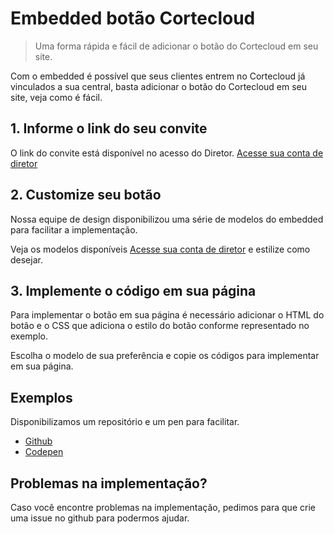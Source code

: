 # Embedded botão Cortecloud
> Uma forma rápida e fácil de adicionar o botão do Cortecloud em seu site.

Com o embedded é possível que seus clientes entrem no Cortecloud já vinculados a sua central, basta adicionar o botão do Cortecloud em seu site, veja como é fácil.

## 1. Informe o link do seu convite

O link do convite está disponível no acesso do Diretor. [Acesse sua conta de diretor](https://diretor.cortecloud.com.br/)

## 2. Customize seu botão

Nossa equipe de design disponibilizou uma série de modelos do embedded para facilitar a implementação.

Veja os modelos disponíveis [Acesse sua conta de diretor](https://cortecloud.com.br/embedded.html) e estilize como desejar.

## 3. Implemente o código em sua página

Para implementar o botão em sua página é necessário adicionar o HTML do botão e o CSS que adiciona o estilo do botão conforme representado no exemplo.

Escolha o modelo de sua preferência e copie os códigos para implementar em sua página.

## Exemplos

Disponibilizamos um repositório e um pen para facilitar.
- [Github](https://github.com/Serrabits/embedded-convite)
- [Codepen](https://codepen.io/gustavoquinalha/pen/KrbJaa)

## Problemas na implementação?

Caso você encontre problemas na implementação, pedimos para que crie uma issue no github para podermos ajudar.
